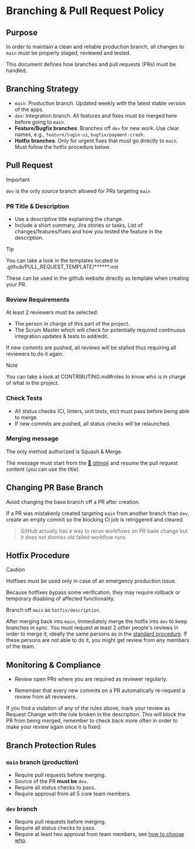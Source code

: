 # Branching & Pull Request Policy

## Purpose
In order to maintain a clean and reliable production branch, all changes to `main` must be properly staged, reviewed and tested.

This document defines how branches and pull requests (PRs) must be handled.

## Branching Strategy
- `main`: Production branch. Updated weekly with the latest stable version of the apps.
- `dev`: Integration branch. All features and fixes must be merged here before going to `main`.
- **Feature/Bugfix branches**: Branches off `dev` for new work. Use clear names, e.g., `feature/login-ui`, `bugfix/payment-crash`.
- **Hotfix branches**: Only for urgent fixes that must go directly to `main`. Must follow the hotfix procedure below.

## Pull Request
> [!IMPORTANT]
> `dev` is the only source branch allowed for PRs targeting `main`

### PR Title & Description
- Use a descriptive title explaining the change.
- Include a short summary, Jira stories or tasks, List of changes/features/fixes and how you tested the feature in the description.

> [!TIP]
> You can take a look in the templates located in .github/PULL_REQUEST_TEMPLATE/******.md
>
> These can be used in the github website directly as template when creating your PR.

### Review Requirements
At least 2 reviewers must be selected:
- The person in charge of this part of the project.
- The Scrum Master which will check for potentially required continuous integration updates & tests to add/edit.

If new commits are pushed, all reviews will be stalled thus requiring all reviewers to do it again.
> [!NOTE]
> You can take a look at CONTRIBUTING.md#roles to know who is in charge of what in the project.

### Check Tests
- All status checks (CI, linters, unit tests, etc) must pass before being able to merge.
- If new commits are pushed, all status checks will be relaunched.

### Merging message
The only method authorized is Squash & Merge.

The message must start from the [🔀 gitmoji](https://gitmoji.dev/) and resume the pull request content (you can use the title).

## Changing PR Base Branch
Avoid changing the base branch off a PR after creation.

If a PR was mistakenly created targeting `main` from another branch than `dev`, create an empty commit so the blocking CI job is retriggered and cleared.

> GitHub actually has a way to rerun workflows on PR base change but it does not dismiss old failed workflow runs.

## Hotfix Procedure
> [!CAUTION]
> Hotfixes must be used only in case of an emergency production issue.
>
> Because hotfixes bypass some verification, they may require rollback or temporary disabling of affected functionality.

Branch off `main` as `hotfix/description`.

After merging back into `main`, immediately merge the hotfix into `dev` to keep branches in sync.
You must request at least 2 other people's reviews in order to merge it, ideally the same persons as in the [standard procedure](#review-requirements).
If these persons are not able to do it, you might get review from any members of the team.

## Monitoring & Compliance
- Review open PRs where you are required as reviewer regularly.

- Remember that every new commits on a PR automatically re-request a review from all reviewers.

If you find a violation of any of the rules above, mark your review as Request Change with the rule broken in the description. This will block the PR from being merged, remember to check back more often in order to make your review again once it is fixed.

## Branch Protection Rules

### `main` branch (production)

- Require pull requests before merging.
- Source of the PR **must be** `dev`.
- Require all status checks to pass.
- Require approval from all 5 core team members.

### `dev` branch

- Require pull requests before merging.
- Require all status checks to pass.
- Require at least two approval from team members, see [how to choose who](#review-requirements).
